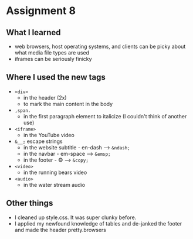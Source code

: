 # Assignment 8

## What I learned
- web browsers, host operating systems, and clients can be picky about what media file types are used
- iframes can be seriously finicky

## Where I used the new tags
- `<div>`	
	- in the header (2x)
	- to mark the main content in the body
- `,span.`
	- in the first paragraph element to italicize (I couldn't think of another use)
- `<iframe>`
	- in the YouTube video
- `&__;` escape strings
	- in the website subtitle - en-dash --> `&ndash;`
	- in the navbar - em-space --> `&emsp;`
	- in the footer - © --> `&copy;`
- `<video>`
	- in the running bears video
- `<audio>`
	- in the water stream audio

## Other things
- I cleaned up style.css. It was super clunky before.
- I applied my newfound knowledge of tables and de-janked the footer and made the header pretty.browsers